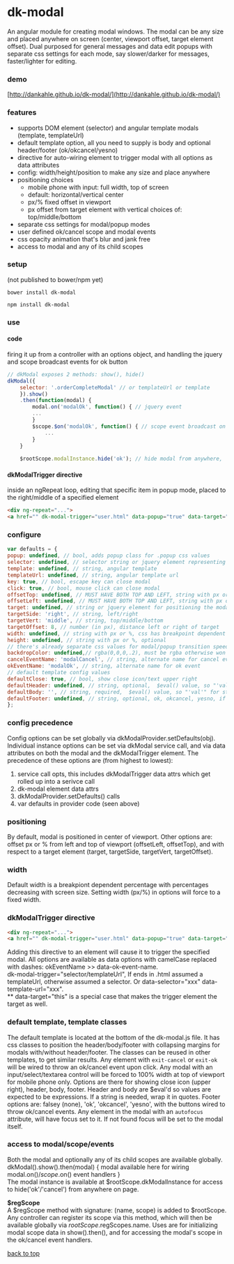 # dk-modal

An angular module for creating modal windows. The modal can be any size and placed anywhere on screen (center, viewport offset, target element offset). Dual purposed for general messages and data edit popups with separate css settings for each mode, say slower/darker for messages, faster/lighter for editing.

### demo  
[http://dankahle.github.io/dk-modal/](http://dankahle.github.io/dk-modal/)  

### features
* supports DOM element (selector) and angular template modals (template, templateUrl)
* default template option, all you need to supply is body and  optional header/footer (ok/okcancel/yesno)
* directive for auto-wiring element to trigger modal with all options as data attributes
* config: width/height/position to make any size and place anywhere
* positioning choices
  * mobile phone with input: full width, top of screen
  * default: horizontal/vertical center
  * px/% fixed offset in viewport
  * px offset from target element with vertical choices of: top/middle/bottom
* separate css settings for modal/popup modes
* user defined ok/cancel scope and modal events
* css opacity animation that's blur and jank free
* access to modal and any of its child scopes

### setup  
(not published to bower/npm yet)

`bower install dk-modal`  
  
`npm install dk-modal`  

### use
#### code
firing it up from a controller with an options object, and handling the jquery and scope broadcast events for ok button
```js
// dkModal exposes 2 methods: show(), hide()
dkModal({
	selector: '.orderCompleteModal' // or templateUrl or template
	}).show()
	.then(function(modal) {
		modal.on('modalOk', function() { // jquery event
		...
		}
		$scope.$on('modalOk', function() { // scope event broadcast on this scope
			...
		}
	}
	
	$rootScope.modalInstance.hide('ok'); // hide modal from anywhere, 'ok' sends ok event, else get cancel event
````
#### dkModalTrigger directive
inside an ngRepeat loop, editing that specific item in popup mode, placed to the right/middle of a specified element
```html
<div ng-repeat="...">
<a href="" dk-modal-trigger="user.html" data-popup="true" data-target="#user{{$index}}_name">edit</a>
```
### configure 
```js
var defaults = {
popup: undefined, // bool, adds popup class for .popup css values
selector: undefined, // selector string or jquery element representing the modal
template: undefined, // string, angular template
templateUrl: undefined, // string, angular template url
key: true, // bool, escape key can close modal
click: true, // bool, mouse click can close modal
offsetTop: undefined, // MUST HAVE BOTH TOP AND LEFT, string with px or %, css centers by default
offsetLeft: undefined, // MUST HAVE BOTH TOP AND LEFT, string with px or %
target: undefined, // string or jquery element for positioning the modal against
targetSide: 'right', // string, left/right
targetVert: 'middle', // string, top/middle/bottom
targetOffset: 8, // number (in px), distance left or right of target
width: undefined, // string with px or %, css has breakpoint dependent default percentages
height: undefined, // string with px or %, optional
// there's already separate css values for modal/popup transition speed and background color/opacity, so this shouldn't be needed
backdropColor: undefined,// rgba(0,0,0,.2), must be rgba otherwise won't be transparent, opacity is already used in css animation
cancelEventName: 'modalCancel', // string, alternate name for cancel event
okEventName: 'modalOk', // string, alternate name for ok event
// default template config values
defaultClose: true, // bool, show close icon/text upper right
defaultHeader: undefined, // string, optional,  $eval() value, so "'val'" for string or "val" for scope property, if falsey hides header
defaultBody: '', // string, required,  $eval() value, so "'val'" for string or "val" for scope property
defaultFooter: undefined, // string, optional, ok, okcancel, yesno, if falsey hides footer
};
```

### config precedence
Config options can be set globally via dkModalProvider.setDefaults(obj). Individual instance options can be set via dkModal service call, and via data attributes on both the modal and the dkModalTrigger element. The precedence of these options are (from highest to lowest):

1. service call opts, this includes dkModalTrigger data attrs which get rolled up into a serivce call
2. dk-modal element data attrs
3. dkModalProvider.setDefaults() calls
4. var defaults in provider code (seen above)


### positioning  
By default, modal is positioned in center of viewport. Other options are: offset px or % from left and top of viewport (offsetLeft, offsetTop), and with respect to a target element (target, targetSide, targetVert, targetOffset). 

### width
Default width is a breakpiont dependent percentage with percentages decreasing with screen size. Setting width (px/%) in options will force to a fixed width.

### dkModalTrigger directive
```html
<div ng-repeat="...">
<a href="" dk-modal-trigger="user.html" data-popup="true" data-target="#user{{$index}}_name">edit</a>
```
Adding this directive to an element will cause it to trigger the specified modal. All options are available as data options with camelCase replaced with dashes: okEventName >> data-ok-event-name.  
dk-modal-trigger="selector/templateUrl", If ends in .html assumed a templateUrl, otherwise assumed a selector. Or data-selector="xxx" data-template-url="xxx".  
** data-target="this" is a special case that makes the trigger element the target as well.  

### default template, template classes
The default template is located at the bottom of the dk-modal.js file. It has css classes to position the header/body/footer with collapsing margins for modals with/without header/footer. The classes can be reused in other templates, to get similar results. Any element with `exit-cancel` or `exit-ok` will be wired to throw an ok/cancel event upon click. Any modal with an input/select/textarea control will be forced to 100% width at top of viewport for mobile phone only. Options are there for showing close icon (upper right), header, body, footer. Header and body are $eval'd so values are expected to be expressions. If a string is needed, wrap it in quotes. Footer options are: falsey (none), 'ok', 'okcancel', 'yesno', with the buttons wired to throw ok/cancel events. Any element in the modal with an `autofocus` attribute, will have focus set to it. If not found focus will be set to the modal itself.

### access to modal/scope/events
Both the modal and optionally any of its child scopes are available globally.  
dkModal().show().then(modal) { modal available here for wiring modal.on()/$scope.$on() event handlers }  
The modal instance is available at $rootScope.dkModalInstance for access to hide('ok'/'cancel') from anywhere on page.  

**$regScope**  
A $regScope method with signature: (name, scope) is added to $rootScope. Any controller can register its scope via this method, which will then be available globally via $rootScope.$regScopes.name. Uses are for initializing modal scope data in show().then(), and for accessing the modal's scope in the ok/cancel event handlers.
  

[back to top](#dk-modal)





